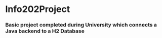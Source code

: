 # Info202Project

### Basic project completed during University which connects a Java backend to a H2 Database
